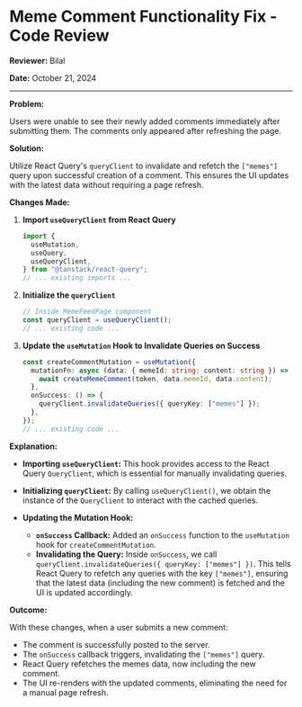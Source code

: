 # Meme Comment Functionality Fix - Code Review

**Reviewer:** Bilal

**Date:** October 21, 2024

---

**Problem:**

Users were unable to see their newly added comments immediately after submitting them. The comments only appeared after refreshing the page.

**Solution:**

Utilize React Query's `queryClient` to invalidate and refetch the `["memes"]` query upon successful creation of a comment. This ensures the UI updates with the latest data without requiring a page refresh.

**Changes Made:**

1. **Import `useQueryClient` from React Query**

   ```typescript
   import {
     useMutation,
     useQuery,
     useQueryClient,
   } from "@tanstack/react-query";
   // ... existing imports ...
   ```

2. **Initialize the `queryClient`**

   ```typescript
   // Inside MemeFeedPage component
   const queryClient = useQueryClient();
   // ... existing code ...
   ```

3. **Update the `useMutation` Hook to Invalidate Queries on Success**

   ```typescript
   const createCommentMutation = useMutation({
     mutationFn: async (data: { memeId: string; content: string }) => {
       await createMemeComment(token, data.memeId, data.content);
     },
     onSuccess: () => {
       queryClient.invalidateQueries({ queryKey: ["memes"] });
     },
   });
   // ... existing code ...
   ```

**Explanation:**

- **Importing `useQueryClient`:** This hook provides access to the React Query `QueryClient`, which is essential for manually invalidating queries.

- **Initializing `queryClient`:** By calling `useQueryClient()`, we obtain the instance of the `QueryClient` to interact with the cached queries.

- **Updating the Mutation Hook:**

  - **`onSuccess` Callback:** Added an `onSuccess` function to the `useMutation` hook for `createCommentMutation`.
  - **Invalidating the Query:** Inside `onSuccess`, we call `queryClient.invalidateQueries({ queryKey: ["memes"] })`. This tells React Query to refetch any queries with the key `["memes"]`, ensuring that the latest data (including the new comment) is fetched and the UI is updated accordingly.

**Outcome:**

With these changes, when a user submits a new comment:

- The comment is successfully posted to the server.
- The `onSuccess` callback triggers, invalidating the `["memes"]` query.
- React Query refetches the memes data, now including the new comment.
- The UI re-renders with the updated comments, eliminating the need for a manual page refresh.
